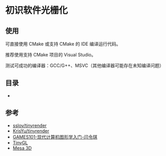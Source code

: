 # 初识软件光栅化


## 使用

可直接使用 CMake 或支持 CMake 的 IDE 编译运行代码。

推荐使用支持 CMake 项目的 Visual Studio。

测试可成功的编译器：GCC/G++、MSVC（其他编译器可能存在未知编译问题）


## 目录

- []()


## 参考

- [ssloy/tinyrender](https://github.com/ssloy/tinyrenderer)
- [KrisYu/tinyrender](https://github.com/KrisYu/tinyrender)
- [GAMES101-现代计算机图形学入门-闫令琪](https://www.bilibili.com/video/BV1X7411F744)
- [TinyGL](https://bellard.org/TinyGL/)
- [Mesa 3D](https://www.mesa3d.org/)


<!-- file ends here -->

